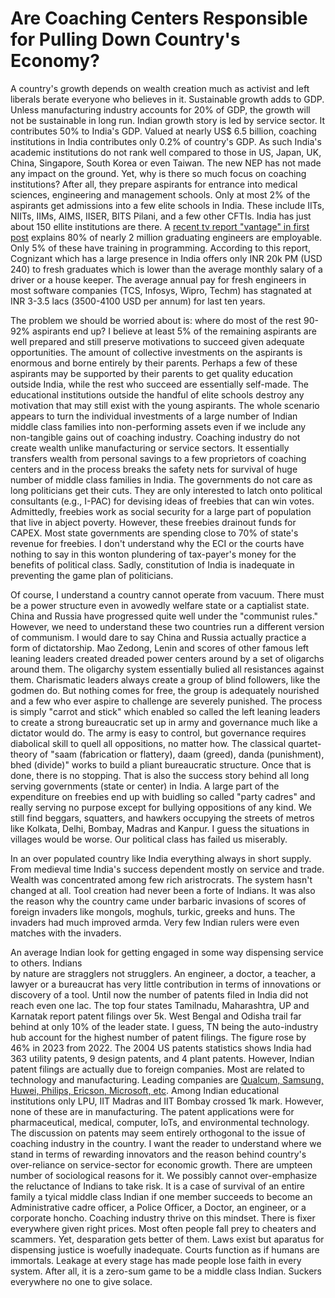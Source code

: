 # Are Coaching Centers Responsible for Pulling Down Country's Economy?

A country's growth depends on wealth creation much as activist and left liberals berate everyone who 
believes in it. Sustainable growth adds to GDP. Unless manufacturing industry accounts for 20% of GDP,
the growth will not be sustainable in long run. Indian growth story is led by service sector. It 
contributes 50% to India's GDP. Valued at nearly US$ 6.5 billion, coaching institutions in India 
contributes only 0.2% of country's GDP. As such India's academic institutions do not rank well compared
to those in US, Japan, UK, China, Singapore, South Korea or even Taiwan. The new NEP has not made any
impact on the ground. Yet, why is there so much focus on coaching institutions? After all, they 
prepare aspirants for entrance into medical sciences, engineering and management schools. Only at most
2% of the aspirants get admissions into a few elite schools in India. These include IITs, NIITs, IIMs,
AIMS, IISER, BITS Pilani, and a few other CFTIs. India has just about 150 ellite institutions are there.
A [recent tv report "vantage" in first post](https://youtu.be/kK3OfIdlgTw?si=yFxV58E5C7e_PNI9) explains 
80% of nearly 2 million graduating engineers are employable. Only 5% of these have training in programming. 
According to this report, Cognizant which has a large presence in India offers only INR 20k PM (USD 240)
to fresh graduates which is lower than the average monthly salary of a driver or a house keeper. The 
average annual pay for fresh engineers in most software companies (TCS, Infosys, Wipro, Techm) has 
stagnated at INR 3-3.5 lacs (3500-4100 USD per annum) for last ten years. 
  
The problem we should be worried about is: where do most of the rest
90-92% aspirants end up? I believe at least 5% of the remaining aspirants are well prepared and
still preserve motivations to succeed given adequate opportunities. The amount of collective investments 
on the aspirants is enormous and borne entirely by their parents. Perhaps a few of these aspirants may 
be supported by their parents to get quality education outside India, while the rest who succeed are
essentially self-made. The educational institutions outside the handful of elite schools 
destroy any motivation that may still exist with the young aspirants. The whole scenario appears
to turn the individual investments of a large number
of Indian middle class families into non-performing assets even if we include any non-tangible gains out 
of coaching industry. Coaching industry do not create wealth unlike manufacturing or service sectors.
It essentially transfers wealth from personal savings to a few proprietors of coaching
centers and in the process breaks the safety nets for survival of huge number of middle 
class families in India. The governments do not care as long politicians get their cuts. 
They are only interested to 
latch onto political consultants (e.g., I-PAC) for devising ideas of freebies that can win votes.
Admittedly, freebies work as social security for a large part of population
that live in abject poverty. However, these freebies drainout funds for CAPEX. Most
state governments are spending close to 70% of state's revenue for freebies. I don't understand
why the ECI or the courts have nothing to say in this wonton plundering of tax-payer's money for
the benefits of political class. Sadly, constitution of India is inadequate in preventing
the game plan of politicians. 

Of course, I understand a country cannot operate from vacuum. There must be a power structure even in 
avowedly welfare state or a captialist state. China and Russia have progressed quite well
under the "communist rules." However, we need to understand these two countries run a different
version of communism. I would dare to say China and Russia actually practice a form of 
dictatorship. Mao Zedong, Lenin and scores of other famous left leaning leaders 
created dreaded power centers around by a set of oligarchs around them. The oligarchy system essentially
bulied all resistances against them. Charismatic leaders always create a group of blind followers, 
like the godmen do. But nothing comes for free, the group is adequately nourished and a few who 
ever aspire to challenge are severely punished. The process is simply "carrot and stick" which enabled 
so called the left leaning leaders to create a 
strong bureaucratic set up in army and governance much like a dictator would do. The army is easy to 
control, but governance requires diabolical skill to quell all oppositions, no matter how. The 
classical quartet-theory of "saam (fabrication or flattery), daam (greed), danda (punishment), bhed
(divide)" works to build a pliant bureaucratic structure. Once that is done, there is no
stopping. That is also the success story behind all long serving governments (state or center) in India.
A large part of the expenditure on freebies end up with buidling so called "party cadres" and really
serving no purpose except for bullying oppositions of any kind. We still find 
beggars, squatters, and hawkers occupying the streets of metros like Kolkata, Delhi, Bombay, 
Madras and Kanpur. I guess the situations in villages would be worse. Our political class has failed us miserably. 

In an over populated country like India everything always in short supply. From medieval time India's
success dependent mostly on service and trade. Wealth was concentrated among few rich aristrocrats.
The system hasn't changed at all. Tool creation had never been a forte of Indians. It was also the
reason why the country came under barbaric invasions of scores of foreign invaders like mongols,
moghuls, turkic, greeks and huns. The invaders had much improved armda. Very few Indian rulers 
were even matches with the invaders. 

An average Indian look for getting engaged in some way dispensing service to others. Indians  
by nature are stragglers not strugglers. An engineer, a doctor, a
teacher, a lawyer or a bureaucrat has very little contribution in terms of innovations or discovery
of a tool. Until now the number of patents filed in India did not reach even one lac. The top four
states Tamilnadu, Maharashtra, UP and Karnatak report patent filings over 5k. West Bengal and Odisha
trail far behind at only 10% of the leader state. I guess, TN being the auto-industry hub account for
the highest number of patent filings. The figure rose by 46% in 2023 from 2022. The 2004 US patents
statistics shows India had 363 utility patents,	9 design patents, and 4 plant patents. However, 
Indian patent filings are actually due to foreign companies. Most are related to technology and 
manufacturing. Leading companies are 
[Qualcum, Samsung, Huwei, Philips, Ericson, Microsoft, etc](https://insights.greyb.com/india-patent-trends-and-statistics/). 
Among Indian educational institutions only LPU, IIT Madras and IIT Bombay crossed 1k mark. However, none of
these are in manufacturing. The patent applications were for pharmaceutical, medical, computer, 
IoTs, and environmental technology. The discussion on patents may seem entirely orthogonal
to the issue of coaching industry in the country. I want the reader to understand where we stand 
in terms of rewarding innovators and the reason behind country's over-reliance on service-sector
for economic growth. There are umpteen number of sociological reasons for it. We possibly cannot 
over-emphasize the reluctance of Indians to take risk. It is a case of survival of an entire 
family a tyical middle class Indian if one member succeeds to become an Administrative cadre officer,
a Police Officer, a Doctor, an engineer, or a corporate honcho. Coaching industry thrive on this
mindset. There is fixer everywhere given right prices. Most often people fall prey to cheaters and
scammers. Yet, desparation gets better of them. Laws exist but aparatus for dispensing justice 
is woefully inadequate. Courts function as if humans are immortals. Leakage at every stage has
made people lose faith in every system. After all, it is a zero-sum game to be a middle class
Indian. Suckers everywhere no one to give solace. 
